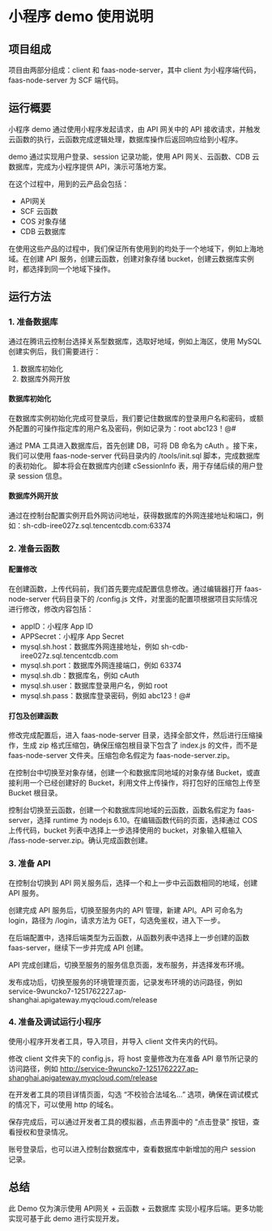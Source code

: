 # 小程序 demo 使用说明


## 项目组成

项目由两部分组成：client 和 faas-node-server，其中 client 为小程序端代码，faas-node-server 为 SCF 端代码。

## 运行概要

小程序 demo 通过使用小程序发起请求，由 API 网关中的 API 接收请求，并触发云函数的执行，云函数完成逻辑处理，数据库操作后返回响应给到小程序。

demo 通过实现用户登录、session 记录功能，使用 API 网关、云函数、CDB 云数据库，完成为小程序提供 API，演示可落地方案。

在这个过程中，用到的云产品会包括：

* API网关
* SCF 云函数
* COS 对象存储
* CDB 云数据库

在使用这些产品的过程中，我们保证所有使用到的均处于一个地域下，例如上海地域。在创建 API 服务，创建云函数，创建对象存储 bucket，创建云数据库实例时，都选择到同一个地域下操作。

## 运行方法

### 1. 准备数据库

通过在腾讯云控制台选择关系型数据库，选取好地域，例如上海区，使用 MySQL 创建实例后，我们需要进行：

1. 数据库初始化
2. 数据库外网开放

#### 数据库初始化

在数据库实例初始化完成可登录后，我们要记住数据库的登录用户名和密码，或额外配置的可操作指定库的用户名及密码，例如记录为：root abc123！@#

通过 PMA 工具进入数据库后，首先创建 DB，可将 DB 命名为 cAuth 。接下来，我们可以使用 faas-node-server 代码目录内的 /tools/init.sql 脚本，完成数据库的表初始化。 脚本将会在数据库内创建 cSessionInfo 表，用于存储后续的用户登录 session 信息。

#### 数据库外网开放

通过在控制台配置实例开启外网访问地址，获得数据库的外网连接地址和端口，例如：sh-cdb-iree027z.sql.tencentcdb.com:63374

### 2. 准备云函数


#### 配置修改

在创建函数，上传代码前，我们首先要完成配置信息修改。通过编辑器打开 faas-node-server 代码目录下的 /config.js 文件，对里面的配置项根据项目实际情况进行修改，修改内容包括：

* appID：小程序 App ID
* APPSecret：小程序 App Secret
* mysql.sh.host：数据库外网连接地址，例如 sh-cdb-iree027z.sql.tencentcdb.com
* mysql.sh.port：数据库外网连接端口，例如 63374
* mysql.sh.db：数据库名，例如 cAuth
* mysql.sh.user：数据库登录用户名，例如 root
* mysql.sh.pass：数据库登录密码，例如 abc123！@#

#### 打包及创建函数

修改完成配置后，进入 faas-node-server 目录，选择全部文件，然后进行压缩操作，生成 zip 格式压缩包，确保压缩包根目录下包含了 index.js 的文件，而不是 faas-node-server 文件夹。压缩包命名假定为 faas-node-server.zip。

在控制台中切换至对象存储，创建一个和数据库同地域的对象存储 Bucket，或直接利用一个已经创建好的 Bucket，利用文件上传操作，将打包好的压缩包上传至 Bucket 根目录。

控制台切换至云函数，创建一个和数据库同地域的云函数，函数名假定为 faas-server，选择 runtime 为 nodejs 6.10。在编辑函数代码的页面，选择通过 COS 上传代码，bucket 列表中选择上一步选择使用的 bucket，对象输入框输入 /fass-node-server.zip。确认完成函数创建。

### 3. 准备 API

在控制台切换到 API 网关服务后，选择一个和上一步中云函数相同的地域，创建 API 服务。

创建完成 API 服务后，切换至服务内的 API 管理，新建 API。API 可命名为 login，路径为 /login，请求方法为 GET，勾选免鉴权，进入下一步。

在后端配置中，选择后端类型为云函数，从函数列表中选择上一步创建的函数 faas-server，继续下一步并完成 API 创建。

API 完成创建后，切换至服务的服务信息页面，发布服务，并选择发布环境。

发布成功后，切换至服务的环境管理页面，记录发布环境的访问路径，例如 service-9wuncko7-1251762227.ap-shanghai.apigateway.myqcloud.com/release

### 4. 准备及调试运行小程序

使用小程序开发者工具，导入项目，并导入 client 文件夹内的代码。

修改 client 文件夹下的 config.js，将 host 变量修改为在准备 API 章节所记录的访问路径，例如 http://service-9wuncko7-1251762227.ap-shanghai.apigateway.myqcloud.com/release

在开发者工具的项目详情页面，勾选 “不校验合法域名...” 选项，确保在调试模式的情况下，可以使用 http 的域名。

保存完成后，可以通过开发者工具的模拟器，点击界面中的 “点击登录” 按钮，查看授权和登录情况。

账号登录后，也可以进入控制台数据库中，查看数据库中新增加的用户 session 记录。


## 总结

此 Demo 仅为演示使用 API网关 + 云函数 + 云数据库 实现小程序后端。更多功能实现可基于此 demo 进行实现开发。
